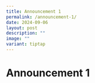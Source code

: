 ```yaml
---
title: Announcement 1
permalink: /announcement-1/
date: 2024-09-06
layout: post
description: ""
image: ""
variant: tiptap
---
```

<h1><strong>Announcement 1</strong></h1>
<p></p>